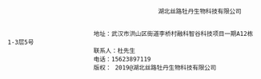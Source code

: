                                               湖北丝路牡丹生物科技有限公司
                                              
                                              
                            地址：武汉市洪山区街道李桥村融科智谷科技项目一期A12栋1-3层5号
                            联系人：杜先生
                            电话：15623897119
                            版权： 2019@湖北丝路牡丹生物科技有限公司
